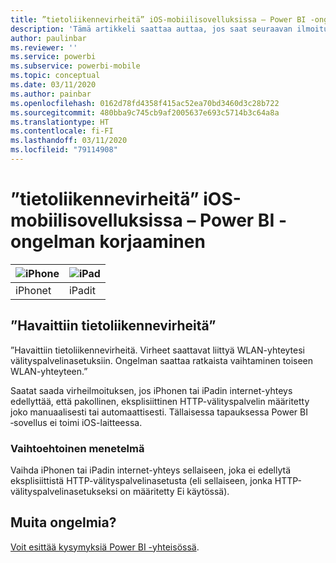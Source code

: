 ```yaml
---
title: ”tietoliikennevirheitä” iOS-mobiilisovelluksissa – Power BI -ongelman korjaaminen
description: 'Tämä artikkeli saattaa auttaa, jos saat seuraavan ilmoituksen: ”Havaittiin tietoliikennevirheitä. Virheet saattavat liittyä WLAN-yhteytesi välityspalvelinasetuksiin.”'
author: paulinbar
ms.reviewer: ''
ms.service: powerbi
ms.subservice: powerbi-mobile
ms.topic: conceptual
ms.date: 03/11/2020
ms.author: painbar
ms.openlocfilehash: 0162d78fd4358f415ac52ea70bd3460d3c28b722
ms.sourcegitcommit: 480bba9c745cb9af2005637e693c5714b3c64a8a
ms.translationtype: HT
ms.contentlocale: fi-FI
ms.lasthandoff: 03/11/2020
ms.locfileid: "79114908"
---
```

# <a name="fixing-communication-failures-in-ios-mobile-apps---power-bi"></a>”tietoliikennevirheitä” iOS-mobiilisovelluksissa – Power BI -ongelman korjaaminen

| ![iPhone](./media/mobile-known-issues-with-the-iphone-app/iphone-logo-50-px.png) | ![iPad](./media/mobile-known-issues-with-the-iphone-app/ipad-logo-50-px.png) |
|:--- |:--- |
| iPhonet |iPadit |

## <a name="we-encountered-communication-failures"></a>”Havaittiin tietoliikennevirheitä”
”Havaittiin tietoliikennevirheitä. Virheet saattavat liittyä WLAN-yhteytesi välityspalvelinasetuksiin. Ongelman saattaa ratkaista vaihtaminen toiseen WLAN-yhteyteen.”

Saatat saada virheilmoituksen, jos iPhonen tai iPadin internet-yhteys edellyttää, että pakollinen, eksplisiittinen HTTP-välityspalvelin määritetty joko manuaalisesti tai automaattisesti. Tällaisessa tapauksessa Power BI ‑sovellus ei toimi iOS-laitteessa.

### <a name="workaround"></a>Vaihtoehtoinen menetelmä
Vaihda iPhonen tai iPadin internet-yhteys sellaiseen, joka ei edellytä eksplisiittistä HTTP-välityspalvelinasetusta (eli sellaiseen, jonka HTTP-välityspalvelinasetukseksi on määritetty Ei käytössä).

## <a name="other-issues"></a>Muita ongelmia?
[Voit esittää kysymyksiä Power BI -yhteisössä](https://community.powerbi.com/).

